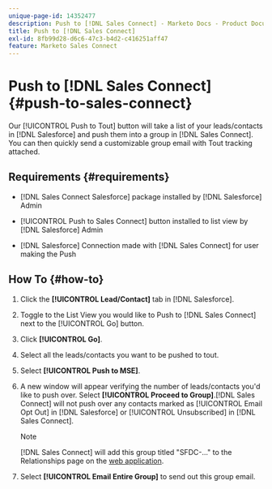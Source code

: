 ```yaml
---
unique-page-id: 14352477
description: Push to [!DNL Sales Connect] - Marketo Docs - Product Documentation
title: Push to [!DNL Sales Connect]
exl-id: 8fb99d28-d6c6-47c3-b4d2-c416251aff47
feature: Marketo Sales Connect
---
```

# Push to [!DNL Sales Connect] {#push-to-sales-connect}

Our [!UICONTROL Push to Tout] button will take a list of your leads/contacts in [!DNL Salesforce] and push them into a group in [!DNL Sales Connect]. You can then quickly send a customizable group email with Tout tracking attached.

## Requirements {#requirements}

* [!DNL Sales Connect Salesforce] package installed by [!DNL Salesforce] Admin

* [!UICONTROL Push to Sales Connect] button installed to list view by [!DNL Salesforce] Admin

* [!DNL Salesforce] Connection made with [!DNL Sales Connect] for user making the Push

## How To {#how-to}

1. Click the **[!UICONTROL Lead/Contact]** tab in [!DNL Salesforce].
1. Toggle to the List View you would like to Push to [!DNL Sales Connect] next to the [!UICONTROL Go] button.
1. Click **[!UICONTROL Go]**.
1. Select all the leads/contacts you want to be pushed to tout.
1. Select **[!UICONTROL Push to MSE]**.
1. A new window will appear verifying the number of leads/contacts you'd like to push over. Select **[!UICONTROL Proceed to Group]**.[!DNL Sales Connect] will not push over any contacts marked as [!UICONTROL Email Opt Out] in [!DNL Salesforce] or [!UICONTROL Unsubscribed] in [!DNL Sales Connect].

   >[!NOTE]
   >
   >[!DNL Sales Connect] will add this group titled "SFDC-..." to the Relationships page on the [web application](https://toutapp.com/login).

1. Select **[!UICONTROL Email Entire Group]** to send out this group email.
